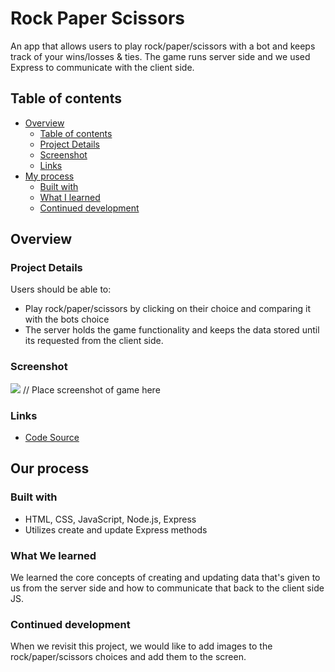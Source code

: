 # Rock Paper Scissors

An app that allows users to play rock/paper/scissors with a bot and keeps track of your wins/losses & ties.  The game runs server side and we used Express to communicate with the client side.

## Table of contents

- [Overview](#overview)
  - [Table of contents](#table-of-contents)
  - [Project Details](#project-details)
  - [Screenshot](#screenshot)
  - [Links](#links)
- [My process](#my-process)
  - [Built with](#built-with)
  - [What I learned](#what-i-learned)
  - [Continued development](#continued-development)

## Overview

### Project Details

Users should be able to:

- Play rock/paper/scissors by clicking on their choice and comparing it with the bots choice
- The server holds the game functionality and keeps the data stored until its requested from the client side.

### Screenshot

![](./images/.png) // Place screenshot of game here

### Links

- [Code Source](https://github.com/ervn12/rockPaperScissors)

## Our process

### Built with

- HTML, CSS, JavaScript, Node.js, Express
- Utilizes create and update Express methods

### What We learned

We learned the core concepts of creating and updating data that's given to us from the server side and how to communicate that back to the client side JS.

### Continued development

When we revisit this project, we would like to add images to the rock/paper/scissors choices and add them to the screen.

